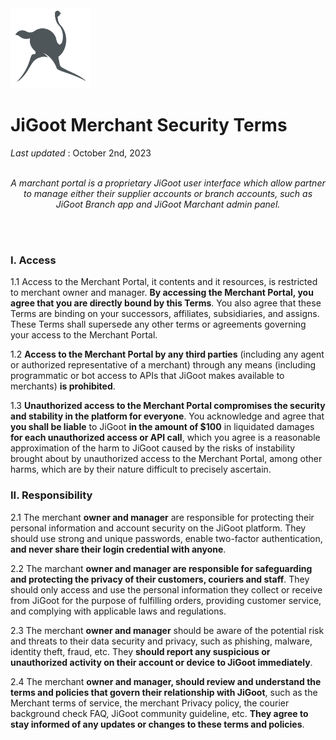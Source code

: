 <img src="https://github.com/JiGoot/terms/blob/main/logo520.png"  width="128" height="128">

# JiGoot Merchant Security Terms
*Last updated* : October 2nd, 2023
</br>
</br>
*<p align="center">A marchant portal is a proprietary JiGoot user interface which allow partner to manage either their supplier accounts or branch accounts, such as JiGoot Branch app and JiGoot Marchant admin panel.</p>* 
</br>
</br>
### I. Access

1.1 Access to the Merchant Portal, it contents and it resources, is restricted to merchant owner and manager. **By accessing the Merchant Portal, you agree that you are directly bound by this Terms**. You also agree that these Terms are binding on your successors, affiliates, subsidiaries, and assigns. These Terms shall supersede any other terms or agreements governing your access to the Merchant Portal.

1.2 **Access to the Merchant Portal by any third parties** (including any agent or authorized representative of a merchant) through any means (including programmatic or bot access to APIs that JiGoot makes available to merchants) **is prohibited**.

1.3 **Unauthorized access to the Merchant Portal compromises the security and stability in the platform for everyone**. You acknowledge and agree that **you shall be liable** to JiGoot **in the amount of $100** in liquidated damages **for each unauthorized access or API call**, which you agree is a reasonable approximation of the harm to JiGoot caused by the risks of instability brought about by unauthorized access to the Merchant Portal, among other harms, which are by their nature difficult to precisely ascertain.


### II. Responsibility

2.1 The merchant **owner and manager** are responsible for protecting their personal information and account security on the JiGoot platform. They should use strong and unique passwords, enable two-factor authentication, **and never share their login credential with anyone**.

2.2 The marchant **owner and manager are responsible for safeguarding and protecting the privacy of their customers, couriers and staff**. They should only access and use the personal information they collect or receive from JiGoot for the purpose of fulfilling orders, providing customer service, and complying with applicable laws and regulations.

2.3 The merchant **owner and manager** should be aware of the potential risk and threats to their data security and privacy, such as phishing, malware, identity theft, fraud, etc. They **should report any suspicious or unauthorized activity on their account or device to JiGoot immediately**.

2.4 The merchant **owner and manager, should review and understand the terms and policies that govern their relationship with JiGoot**, such as the Merchant terms of service, the merchant Privacy policy, the courier background check FAQ, JiGoot community guideline, etc. **They agree to stay informed of any updates or changes to these terms and policies**.
